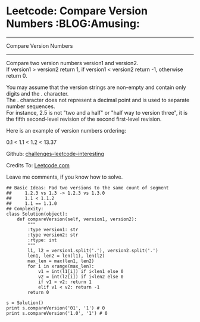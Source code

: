 # Leetcode: Compare Version Numbers     :BLOG:Amusing:


---

Compare Version Numbers  

---

Compare two version numbers version1 and version2.  
If version1 > version2 return 1, if version1 < version2 return -1, otherwise return 0.  

You may assume that the version strings are non-empty and contain only digits and the . character.  
The . character does not represent a decimal point and is used to separate number sequences.  
For instance, 2.5 is not "two and a half" or "half way to version three", it is the fifth second-level revision of the second first-level revision.  

Here is an example of version numbers ordering:  

0.1 < 1.1 < 1.2 < 13.37  

Github: [challenges-leetcode-interesting](https://github.com/DennyZhang/challenges-leetcode-interesting/tree/master/compare-version-numbers)  

Credits To: [Leetcode.com](https://leetcode.com/problems/compare-version-numbers/description/)  

Leave me comments, if you know how to solve.  

    ## Basic Ideas: Pad two versions to the same count of segment
    ##     1.2.3 vs 1.3 -> 1.2.3 vs 1.3.0
    ##     1.1 < 1.1.2
    ##     1.1 == 1.1.0
    ## Complexity:
    class Solution(object):
        def compareVersion(self, version1, version2):
            """
            :type version1: str
            :type version2: str
            :rtype: int
            """
            l1, l2 = version1.split('.'), version2.split('.')
            len1, len2 = len(l1), len(l2)
            max_len = max(len1, len2)
            for i in xrange(max_len):
                v1 = int(l1[i]) if i<len1 else 0
                v2 = int(l2[i]) if i<len2 else 0
                if v1 > v2: return 1
                elif v1 < v2: return -1
            return 0
    
    s = Solution()
    print s.compareVersion('01', '1') # 0
    print s.compareVersion('1.0', '1') # 0